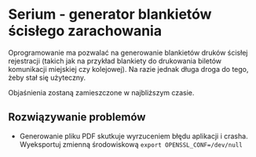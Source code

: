 # Serium - generator blankietów ścisłego zarachowania
Oprogramowanie ma pozwalać na generowanie blankietów druków ścisłej rejestracji (takich jak na przykład blankiety do drukowania biletów komunikacji miejskiej czy kolejowej).
Na razie jednak długa droga do tego, żeby stał się użyteczny.

Objaśnienia zostaną zamieszczone w najbliższym czasie.


## Rozwiązywanie problemów

* Generowanie pliku PDF skutkuje wyrzuceniem błędu aplikacji i crasha.
Wyeksportuj zmienną środowiskową
`export OPENSSL_CONF=/dev/null`